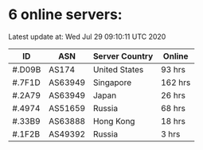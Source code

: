 # 6 online servers:

Latest update at: Wed Jul 29 09:10:11 UTC 2020

| ID | ASN | Server Country | Online |
| -- | --- | -------------- | ------ |
| #.D09B | AS174 | United States | 93 hrs |
| #.7F1D | AS63949 | Singapore | 162 hrs |
| #.2A79 | AS63949 | Japan | 26 hrs |
| #.4974 | AS51659 | Russia | 68 hrs |
| #.33B9 | AS63888 | Hong Kong | 18 hrs |
| #.1F2B | AS49392 | Russia | 3 hrs |

